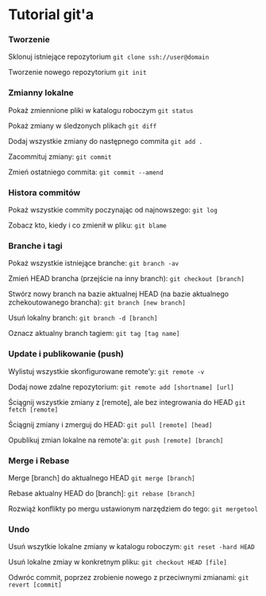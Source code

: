 # Tutorial git'a

### Tworzenie
Sklonuj istniejące repozytorium
`git clone ssh://user@domain`

Tworzenie nowego repozytorium
`git init`

### Zmianny lokalne
Pokaż zmiennione pliki w katalogu roboczym
`git status`

Pokaż zmiany w śledzonych plikach
`git diff`

Dodaj wszystkie zmiany do następnego commita
`git add .`

Zacommituj zmiany:
`git commit`

Zmień ostatniego commita:
`git commit --amend`

### Histora commitów
Pokaż wszystkie commity poczynając od najnowszego:
`git log`

Zobacz kto, kiedy i co zmienił w pliku:
`git blame`

### Branche i tagi
Pokaż wszystkie istniejące branche:
`git branch -av`

Zmień HEAD brancha (przejście na inny branch):
`git checkout [branch]`

Stwórz nowy branch na bazie aktualnej HEAD (na bazie aktualnego zchekoutowanego brancha):
`git branch [new branch]`

Usuń lokalny branch:
`git branch -d [branch]`

Oznacz aktualny branch tagiem:
`git tag [tag name]`

### Update i publikowanie (push)

Wylistuj wszystkie skonfigurowane remote'y:
`git remote -v`

Dodaj nowe zdalne repozytorium:
`git remote add [shortname] [url]`

Ściągnij wszystkie zmiany z [remote], ale bez integrowania do HEAD
`git fetch [remote]`

Ściągnij zmiany i zmerguj do HEAD:
`git pull [remote] [head]`

Opublikuj zmian lokalne na remote'a:
`git push [remote] [branch]`

### Merge i Rebase
Merge [branch] do aktualnego HEAD
`git merge [branch]`

Rebase aktualny HEAD do [branch]:
`git rebase [branch]`

Rozwiąż konflikty po mergu ustawionym narzędziem do tego:
`git mergetool`

### Undo
Usuń wszytkie lokalne zmiany w katalogu roboczym:
`git reset -hard HEAD`

Usuń lokalne zmiay w konkretnym pliku:
`git checkout HEAD [file]`

Odwróc commit, poprzez zrobienie nowego z przeciwnymi zmianami:
`git revert [commit]`




